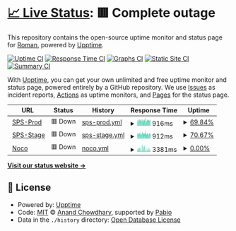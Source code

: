 # [📈 Live Status](https://demo.upptime.js.org): <!--live status--> **🟥 Complete outage**

This repository contains the open-source uptime monitor and status page for [Roman](https://demo.upptime.js.org), powered by [Upptime](https://github.com/upptime/upptime).

[![Uptime CI](https://github.com/RWizard/sps-platforma-uptime/workflows/Uptime%20CI/badge.svg)](https://github.com/RWizard/sps-platforma-uptime/actions?query=workflow%3A%22Uptime+CI%22)
[![Response Time CI](https://github.com/RWizard/sps-platforma-uptime/workflows/Response%20Time%20CI/badge.svg)](https://github.com/RWizard/sps-platforma-uptime/actions?query=workflow%3A%22Response+Time+CI%22)
[![Graphs CI](https://github.com/RWizard/sps-platforma-uptime/workflows/Graphs%20CI/badge.svg)](https://github.com/RWizard/sps-platforma-uptime/actions?query=workflow%3A%22Graphs+CI%22)
[![Static Site CI](https://github.com/RWizard/sps-platforma-uptime/workflows/Static%20Site%20CI/badge.svg)](https://github.com/RWizard/sps-platforma-uptime/actions?query=workflow%3A%22Static+Site+CI%22)
[![Summary CI](https://github.com/RWizard/sps-platforma-uptime/workflows/Summary%20CI/badge.svg)](https://github.com/RWizard/sps-platforma-uptime/actions?query=workflow%3A%22Summary+CI%22)

With [Upptime](https://upptime.js.org), you can get your own unlimited and free uptime monitor and status page, powered entirely by a GitHub repository. We use [Issues](https://github.com/RWizard/sps-platforma-uptime/issues) as incident reports, [Actions](https://github.com/RWizard/sps-platforma-uptime/actions) as uptime monitors, and [Pages](https://demo.upptime.js.org) for the status page.

<!--start: status pages-->
<!-- This summary is generated by Upptime (https://github.com/upptime/upptime) -->
<!-- Do not edit this manually, your changes will be overwritten -->
<!-- prettier-ignore -->
| URL | Status | History | Response Time | Uptime |
| --- | ------ | ------- | ------------- | ------ |
| <img alt="" src="https://icons.duckduckgo.com/ip3/sps-platforma.ru.ico" height="13"> [SPS-Prod](https://sps-platforma.ru/api/ping) | 🟥 Down | [sps-prod.yml](https://github.com/RWizard/sps-platforma-uptime/commits/HEAD/history/sps-prod.yml) | <details><summary><img alt="Response time graph" src="./graphs/sps-prod/response-time-week.png" height="20"> 916ms</summary><br><a href="https://uptime.sps-platforma.online/history/sps-prod"><img alt="Response time 1026" src="https://img.shields.io/endpoint?url=https%3A%2F%2Fraw.githubusercontent.com%2FRWizard%2Fsps-platforma-uptime%2FHEAD%2Fapi%2Fsps-prod%2Fresponse-time.json"></a><br><a href="https://uptime.sps-platforma.online/history/sps-prod"><img alt="24-hour response time 914" src="https://img.shields.io/endpoint?url=https%3A%2F%2Fraw.githubusercontent.com%2FRWizard%2Fsps-platforma-uptime%2FHEAD%2Fapi%2Fsps-prod%2Fresponse-time-day.json"></a><br><a href="https://uptime.sps-platforma.online/history/sps-prod"><img alt="7-day response time 916" src="https://img.shields.io/endpoint?url=https%3A%2F%2Fraw.githubusercontent.com%2FRWizard%2Fsps-platforma-uptime%2FHEAD%2Fapi%2Fsps-prod%2Fresponse-time-week.json"></a><br><a href="https://uptime.sps-platforma.online/history/sps-prod"><img alt="30-day response time 924" src="https://img.shields.io/endpoint?url=https%3A%2F%2Fraw.githubusercontent.com%2FRWizard%2Fsps-platforma-uptime%2FHEAD%2Fapi%2Fsps-prod%2Fresponse-time-month.json"></a><br><a href="https://uptime.sps-platforma.online/history/sps-prod"><img alt="1-year response time 1046" src="https://img.shields.io/endpoint?url=https%3A%2F%2Fraw.githubusercontent.com%2FRWizard%2Fsps-platforma-uptime%2FHEAD%2Fapi%2Fsps-prod%2Fresponse-time-year.json"></a></details> | <details><summary><a href="https://uptime.sps-platforma.online/history/sps-prod">69.84%</a></summary><a href="https://uptime.sps-platforma.online/history/sps-prod"><img alt="All-time uptime 99.46%" src="https://img.shields.io/endpoint?url=https%3A%2F%2Fraw.githubusercontent.com%2FRWizard%2Fsps-platforma-uptime%2FHEAD%2Fapi%2Fsps-prod%2Fuptime.json"></a><br><a href="https://uptime.sps-platforma.online/history/sps-prod"><img alt="24-hour uptime 71.97%" src="https://img.shields.io/endpoint?url=https%3A%2F%2Fraw.githubusercontent.com%2FRWizard%2Fsps-platforma-uptime%2FHEAD%2Fapi%2Fsps-prod%2Fuptime-day.json"></a><br><a href="https://uptime.sps-platforma.online/history/sps-prod"><img alt="7-day uptime 69.84%" src="https://img.shields.io/endpoint?url=https%3A%2F%2Fraw.githubusercontent.com%2FRWizard%2Fsps-platforma-uptime%2FHEAD%2Fapi%2Fsps-prod%2Fuptime-week.json"></a><br><a href="https://uptime.sps-platforma.online/history/sps-prod"><img alt="30-day uptime 91.87%" src="https://img.shields.io/endpoint?url=https%3A%2F%2Fraw.githubusercontent.com%2FRWizard%2Fsps-platforma-uptime%2FHEAD%2Fapi%2Fsps-prod%2Fuptime-month.json"></a><br><a href="https://uptime.sps-platforma.online/history/sps-prod"><img alt="1-year uptime 99.32%" src="https://img.shields.io/endpoint?url=https%3A%2F%2Fraw.githubusercontent.com%2FRWizard%2Fsps-platforma-uptime%2FHEAD%2Fapi%2Fsps-prod%2Fuptime-year.json"></a></details>
| <img alt="" src="https://icons.duckduckgo.com/ip3/stage.sps-platforma.ru.ico" height="13"> [SPS-Stage](https://stage.sps-platforma.ru/api/ping) | 🟥 Down | [sps-stage.yml](https://github.com/RWizard/sps-platforma-uptime/commits/HEAD/history/sps-stage.yml) | <details><summary><img alt="Response time graph" src="./graphs/sps-stage/response-time-week.png" height="20"> 912ms</summary><br><a href="https://uptime.sps-platforma.online/history/sps-stage"><img alt="Response time 1001" src="https://img.shields.io/endpoint?url=https%3A%2F%2Fraw.githubusercontent.com%2FRWizard%2Fsps-platforma-uptime%2FHEAD%2Fapi%2Fsps-stage%2Fresponse-time.json"></a><br><a href="https://uptime.sps-platforma.online/history/sps-stage"><img alt="24-hour response time 866" src="https://img.shields.io/endpoint?url=https%3A%2F%2Fraw.githubusercontent.com%2FRWizard%2Fsps-platforma-uptime%2FHEAD%2Fapi%2Fsps-stage%2Fresponse-time-day.json"></a><br><a href="https://uptime.sps-platforma.online/history/sps-stage"><img alt="7-day response time 912" src="https://img.shields.io/endpoint?url=https%3A%2F%2Fraw.githubusercontent.com%2FRWizard%2Fsps-platforma-uptime%2FHEAD%2Fapi%2Fsps-stage%2Fresponse-time-week.json"></a><br><a href="https://uptime.sps-platforma.online/history/sps-stage"><img alt="30-day response time 924" src="https://img.shields.io/endpoint?url=https%3A%2F%2Fraw.githubusercontent.com%2FRWizard%2Fsps-platforma-uptime%2FHEAD%2Fapi%2Fsps-stage%2Fresponse-time-month.json"></a><br><a href="https://uptime.sps-platforma.online/history/sps-stage"><img alt="1-year response time 1000" src="https://img.shields.io/endpoint?url=https%3A%2F%2Fraw.githubusercontent.com%2FRWizard%2Fsps-platforma-uptime%2FHEAD%2Fapi%2Fsps-stage%2Fresponse-time-year.json"></a></details> | <details><summary><a href="https://uptime.sps-platforma.online/history/sps-stage">70.67%</a></summary><a href="https://uptime.sps-platforma.online/history/sps-stage"><img alt="All-time uptime 99.46%" src="https://img.shields.io/endpoint?url=https%3A%2F%2Fraw.githubusercontent.com%2FRWizard%2Fsps-platforma-uptime%2FHEAD%2Fapi%2Fsps-stage%2Fuptime.json"></a><br><a href="https://uptime.sps-platforma.online/history/sps-stage"><img alt="24-hour uptime 73.43%" src="https://img.shields.io/endpoint?url=https%3A%2F%2Fraw.githubusercontent.com%2FRWizard%2Fsps-platforma-uptime%2FHEAD%2Fapi%2Fsps-stage%2Fuptime-day.json"></a><br><a href="https://uptime.sps-platforma.online/history/sps-stage"><img alt="7-day uptime 70.67%" src="https://img.shields.io/endpoint?url=https%3A%2F%2Fraw.githubusercontent.com%2FRWizard%2Fsps-platforma-uptime%2FHEAD%2Fapi%2Fsps-stage%2Fuptime-week.json"></a><br><a href="https://uptime.sps-platforma.online/history/sps-stage"><img alt="30-day uptime 91.91%" src="https://img.shields.io/endpoint?url=https%3A%2F%2Fraw.githubusercontent.com%2FRWizard%2Fsps-platforma-uptime%2FHEAD%2Fapi%2Fsps-stage%2Fuptime-month.json"></a><br><a href="https://uptime.sps-platforma.online/history/sps-stage"><img alt="1-year uptime 99.33%" src="https://img.shields.io/endpoint?url=https%3A%2F%2Fraw.githubusercontent.com%2FRWizard%2Fsps-platforma-uptime%2FHEAD%2Fapi%2Fsps-stage%2Fuptime-year.json"></a></details>
| <img alt="" src="https://icons.duckduckgo.com/ip3/nocodb.sps-platforma.ru.ico" height="13"> [Noco](https://nocodb.sps-platforma.ru) | 🟥 Down | [noco.yml](https://github.com/RWizard/sps-platforma-uptime/commits/HEAD/history/noco.yml) | <details><summary><img alt="Response time graph" src="./graphs/noco/response-time-week.png" height="20"> 3381ms</summary><br><a href="https://uptime.sps-platforma.online/history/noco"><img alt="Response time 1599" src="https://img.shields.io/endpoint?url=https%3A%2F%2Fraw.githubusercontent.com%2FRWizard%2Fsps-platforma-uptime%2FHEAD%2Fapi%2Fnoco%2Fresponse-time.json"></a><br><a href="https://uptime.sps-platforma.online/history/noco"><img alt="24-hour response time 2551" src="https://img.shields.io/endpoint?url=https%3A%2F%2Fraw.githubusercontent.com%2FRWizard%2Fsps-platforma-uptime%2FHEAD%2Fapi%2Fnoco%2Fresponse-time-day.json"></a><br><a href="https://uptime.sps-platforma.online/history/noco"><img alt="7-day response time 3381" src="https://img.shields.io/endpoint?url=https%3A%2F%2Fraw.githubusercontent.com%2FRWizard%2Fsps-platforma-uptime%2FHEAD%2Fapi%2Fnoco%2Fresponse-time-week.json"></a><br><a href="https://uptime.sps-platforma.online/history/noco"><img alt="30-day response time 2639" src="https://img.shields.io/endpoint?url=https%3A%2F%2Fraw.githubusercontent.com%2FRWizard%2Fsps-platforma-uptime%2FHEAD%2Fapi%2Fnoco%2Fresponse-time-month.json"></a><br><a href="https://uptime.sps-platforma.online/history/noco"><img alt="1-year response time 1687" src="https://img.shields.io/endpoint?url=https%3A%2F%2Fraw.githubusercontent.com%2FRWizard%2Fsps-platforma-uptime%2FHEAD%2Fapi%2Fnoco%2Fresponse-time-year.json"></a></details> | <details><summary><a href="https://uptime.sps-platforma.online/history/noco">0.00%</a></summary><a href="https://uptime.sps-platforma.online/history/noco"><img alt="All-time uptime 92.69%" src="https://img.shields.io/endpoint?url=https%3A%2F%2Fraw.githubusercontent.com%2FRWizard%2Fsps-platforma-uptime%2FHEAD%2Fapi%2Fnoco%2Fuptime.json"></a><br><a href="https://uptime.sps-platforma.online/history/noco"><img alt="24-hour uptime 0.00%" src="https://img.shields.io/endpoint?url=https%3A%2F%2Fraw.githubusercontent.com%2FRWizard%2Fsps-platforma-uptime%2FHEAD%2Fapi%2Fnoco%2Fuptime-day.json"></a><br><a href="https://uptime.sps-platforma.online/history/noco"><img alt="7-day uptime 0.00%" src="https://img.shields.io/endpoint?url=https%3A%2F%2Fraw.githubusercontent.com%2FRWizard%2Fsps-platforma-uptime%2FHEAD%2Fapi%2Fnoco%2Fuptime-week.json"></a><br><a href="https://uptime.sps-platforma.online/history/noco"><img alt="30-day uptime 0.00%" src="https://img.shields.io/endpoint?url=https%3A%2F%2Fraw.githubusercontent.com%2FRWizard%2Fsps-platforma-uptime%2FHEAD%2Fapi%2Fnoco%2Fuptime-month.json"></a><br><a href="https://uptime.sps-platforma.online/history/noco"><img alt="1-year uptime 90.86%" src="https://img.shields.io/endpoint?url=https%3A%2F%2Fraw.githubusercontent.com%2FRWizard%2Fsps-platforma-uptime%2FHEAD%2Fapi%2Fnoco%2Fuptime-year.json"></a></details>

<!--end: status pages-->

[**Visit our status website →**](https://demo.upptime.js.org)

## 📄 License

- Powered by: [Upptime](https://github.com/upptime/upptime)
- Code: [MIT](./LICENSE) © [Anand Chowdhary](https://anandchowdhary.com), supported by [Pabio](https://pabio.com)
- Data in the `./history` directory: [Open Database License](https://opendatacommons.org/licenses/odbl/1-0/)
